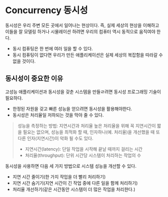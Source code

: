 # Concurrency 동시성

동시성은 우리 주변 모든 곳에서 일어나는 현상이다. 즉, 실제 세상의 현상을 이해하고 이들을 잘 모델링 하거나 시물레이션 하려면 우리의 컴퓨터 역시 동적으로 움직여야 한다.
- 동시 컴퓨팅은 한 번에 여러 일을 할 수 있다.
- 동시 컴퓨팅이 없다면 우리가 만든 애플리케이션은 실제 세상의 복잡함을 따라갈 수 없을 것이다.

## 동시성이 중요한 이유

고성능 애플리케이션과 동시성을 갖춘 시스템을 만들ㄹ려면 동시성 프로그래밍 기술이 필요하다.
- 한정된 자원을 갖고 빠른 성능을 얻으려면 동시성을 활용해야한다.
- 동시성은 처리율일 저하되는 것을 막아 줄 수 있다.

> 성능을 측정하는 방법: 지연시간과 처리율
> 높은 처리율을 위해 꼭 지연시간이 짧을 필요는 없으며, 성능을 최적화 할 때, 인자하나(예. 처리율)을 개선했을 때 또 다른 인자(지연시간)이 악화 될 수도 있다.
> - 지연시간(latency): 단일 작업을 시작해 끝날 때까지 걸리는 시간
> - 처리율(throughput): 단위 시간당 시스템이 처리하는 작업의 수

동시성을 사용하면 다음 세 가지 방법으로 시스템 성능을 개선할 수 있다.
- 지연 시간 줄이기(한 가지 작업을 더 빨리 처리하기)
- 지연 시간 숨기기(지연 시간이 긴 작업 중에 다른 일을 함께 처리하기)
- 처리율 개선하기(같은 시간동안 시스템이 더 많은 작업을 처리한다.)